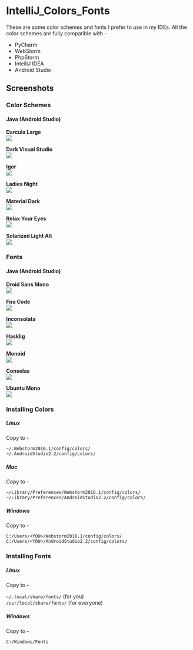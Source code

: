 # IntelliJ_Colors_Fonts

These are some color schemes and fonts I prefer to use in my IDEs. All the color schemes are fully compatible with - 
* PyCharm  
* WebStorm  
* PhpStorm  
* IntelliJ IDEA  
* Android Studio  

## Screenshots

### Color Schemes

#### Java (Android Studio)

**Darcula Large**  
![](Screenshots/JavaColors/DarculaLarge.png)

**Dark Visual Studio**  
![](Screenshots/JavaColors/DarkVisualStudio.png)

**Igor**  
![](Screenshots/JavaColors/Igor.png)

**Ladies Night**  
![](Screenshots/JavaColors/LadiesNight.png)

**Material Dark**  
![](Screenshots/JavaColors/MaterialDark.png)

**Relax Your Eyes**  
![](Screenshots/JavaColors/RelaxYourEyes.png)

**Solarized Light Alt**  
![](Screenshots/JavaColors/SolarizedLightAlt.png)

### Fonts

#### Java (Android Studio)

**Droid Sans Mono**  
![](Screenshots/JavaFonts/DroidSansMono.png)

**Fira Code**  
![](Screenshots/JavaFonts/FiraCode.png)

**Inconsolata**  
![](Screenshots/JavaFonts/Inconsolata.png)

**Hasklig**  
![](Screenshots/JavaFonts/HaskLig.png)

**Monoid**  
![](Screenshots/JavaFonts/Monoid.png)

**Consolas**  
![](Screenshots/JavaFonts/Consolas.png)

**Ubuntu Mono**  
![](Screenshots/JavaFonts/UbuntuMono.png)


### Installing Colors

##### Linux
Copy to -

`~/.Webstorm2016.1/config/colors/`  
`~/.AndroidStudio2.2/config/colors/`  


##### Mac
Copy to -

`~/Library/Preferences/Webstorm2016.1/config/colors/`  
`~/Library/Preferences/AndroidStudio2.2/config/colors/`  

##### Windows
Copy to -

`C:/Users/<YOU>/Webstorm2016.1/config/colors/`  
`C:/Users/<YOU>/AndroidStudio2.2/config/colors/`  

### Installing Fonts

##### Linux
Copy to -

`~/.local/share/fonts/`  (for you)  
`/usr/local/share/fonts/`  (for everyone)   

##### Windows
Copy to -

`C:/Windows/Fonts`  
